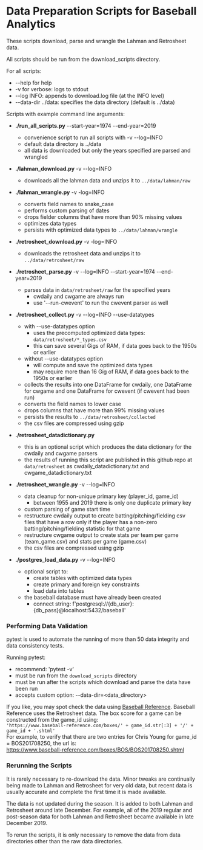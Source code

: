 # Data Preparation Scripts for Baseball Analytics

These scripts download, parse and wrangle the Lahman and Retrosheet data.

All scripts should be run from the download_scripts directory. 

For all scripts:

* --help for help
* -v for verbose: logs to stdout
* --log INFO:  appends to download.log file (at the INFO level)
* --data-dir ../data:   specifies the data directory (default is ../data)

Scripts with example command line arguments:

* **./run_all_scripts.py** --start-year=1974 --end-year=2019
  * convenience script to run all scripts with -v --log=INFO
  * default data directory is ../data
  * all data is downloaded but only the years specified are parsed and wrangled
* **./lahman_download.py** -v --log=INFO
  * downloads all the lahman data and unzips it to `../data/lahman/raw`

* **./lahman_wrangle.py** -v -log=INFO
  * converts field names to snake_case
  * performs custom parsing of dates
  * drops fielder columns that have more than 90% missing values
  * optimizes data types
  * persists with optimized data types to `../data/lahman/wrangle`
* **./retrosheet_download.py** -v -log=INFO
  * downloads the retrosheet data and unzips it to `../data/retrosheet/raw`
* **./retrosheet_parse.py** -v --log=INFO --start-year=1974 --end-year=2019
  * parses data in `data/retrosheet/raw` for the specified years
    * cwdaily and cwgame are always run
    * use '--run-cwevent' to run the cwevent parser as well
* **./retrosheet_collect.py** -v --log=INFO --use-datatypes
  * with --use-datatypes option
    * uses the precomputed optimized data types: `data/retrosheet/*_types.csv`
    * this can save several Gigs of RAM, if data goes back to the 1950s or earlier
  * without --use-datatypes option
    * will compute and save the optimized data types
    * may require more than 16 Gig of RAM, if data goes back to the 1950s or earlier
  * collects the results into one DataFrame for cwdaily, one DataFrame for cwgame and one DataFrame for cwevent (if cwevent had been run)
  * converts the field names to lower case
  * drops columns that have more than 99% missing values
  * persists the results to `../data/retrosheet/collected`
  * the csv files are compressed using gzip
* **./retrosheet_datadictionary.py**
  * this is an optional script which produces the data dictionary for the cwdaily and cwgame parsers
  * the results of running this script are published in this github repo at `data/retrosheet` as cwdaily_datadictionary.txt and cwgame_datadictionary.txt
* **./retrosheet_wrangle.py** -v --log=INFO
  *  data cleanup for non-unique primary key (player_id, game_id)
     *  between 1955 and 2019 there is only one duplicate primary key
  *  custom parsing of game start time
  *  restructure cwdaily output to create batting/pitching/fielding csv files that have a row only if the player has a non-zero batting/pitching/fielding statistic for that game
  *  restructure cwgame output to create stats per team per game (team_game.csv) and stats per game (game.csv)
  *  the csv files are compressed using gzip
* **./postgres_load_data.py** -v --log=INFO
  *  optional script to:
     *  create tables with optimized data types
     *  create primary and foreign key constraints
     *  load data into tables
  *  the baseball database must have already been created
     *  connect string:  f'postgresql://{db_user}:{db_pass}@localhost:5432/baseball' 

### Performing Data Validation

pytest is used to automate the running of more than 50 data integrity and data consistency tests.

Running pytest:

* recommend: 'pytest -v'
* must be run from the `download_scripts` directory
* must be run after the scripts which download and parse the data have been run
* accepts custom option: --data-dir=<data_directory>

If you like, you may spot check the data using [Baseball Reference](https://www.baseball-reference.com/).  Baseball Reference uses the Retrosheet data.  The box score for a game can be constructed from the game_id using:  
 `'https://www.baseball-reference.com/boxes/' + game_id.str[:3] + '/' + game_id + '.shtml'`  
 For example, to verify that there are two entries for Chris Young for game_id = BOS201708250, the url is:  
https://www.baseball-reference.com/boxes/BOS/BOS201708250.shtml

### Rerunning the Scripts

It is rarely necessary to re-download the data.  Minor tweaks are continually being made to Lahman and Retrosheet for very old data, but recent data is usually accurate and complete the first time it is made available.

The data is not updated during the season.  It is added to both Lahman and Retrosheet around late December.  For example, all of the 2019 regular and post-season data for both Lahman and Retrosheet became available in late December 2019.

To rerun the scripts, it is only necessary to remove the data from data directories other than the raw data directories.